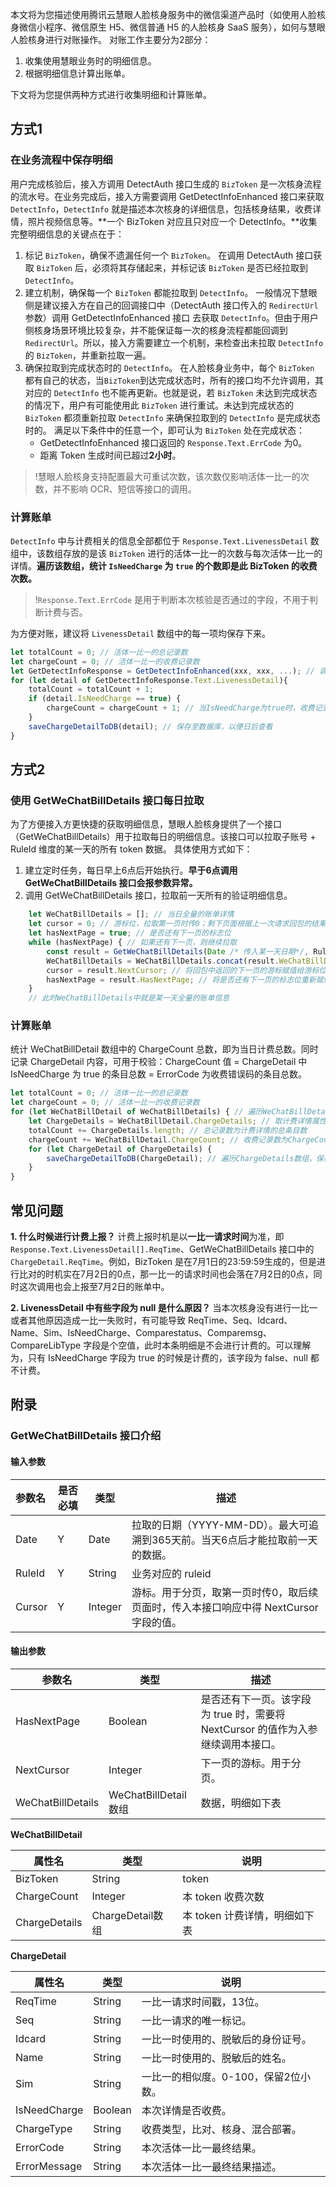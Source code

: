 ﻿本文将为您描述使用腾讯云慧眼人脸核身服务中的微信渠道产品时（如使用人脸核身微信小程序、微信原生 H5、微信普通 H5 的人脸核身 SaaS 服务），如何与慧眼人脸核身进行对账操作。
对账工作主要分为2部分：
1. 收集使用慧眼业务时的明细信息。
2. 根据明细信息计算出账单。

下文将为您提供两种方式进行收集明细和计算账单。

## 方式1

### 在业务流程中保存明细

用户完成核验后，接入方调用 DetectAuth 接口生成的 `BizToken` 是一次核身流程的流水号。在业务完成后，接入方需要调用 GetDetectInfoEnhanced 接口来获取 `DetectInfo`，`DetectInfo` 就是描述本次核身的详细信息，包括核身结果，收费详情，照片视频信息等。**一个 BizToken 对应且只对应一个 DetectInfo。**收集完整明细信息的关键点在于：

1. 标记 `BizToken`，确保不遗漏任何一个 `BizToken`。
在调用 DetectAuth 接口获取 `BizToken` 后，必须将其存储起来，并标记该 `BizToken` 是否已经拉取到 `DetectInfo`。
2. 建立机制，确保每一个 `BizToken` 都能拉取到 `DetectInfo`。
一般情况下慧眼侧是建议接入方在自己的回调接口中（DetectAuth 接口传入的 `RedirectUrl` 参数）调用 GetDetectInfoEnhanced 接口 去获取 `DetectInfo`。但由于用户侧核身场景环境比较复杂，并不能保证每一次的核身流程都能回调到 `RedirectUrl`。所以，接入方需要建立一个机制，来检查出未拉取 `DetectInfo` 的 `BizToken`，并重新拉取一遍。
3. 确保拉取到完成状态时的 `DetectInfo`。
在人脸核身业务中，每个 `BizToken` 都有自己的状态，当`BizToken`到达完成状态时，所有的接口均不允许调用，其对应的 `DetectInfo` 也不能再更新。也就是说，若 `BizToken` 未达到完成状态的情况下，用户有可能使用此 `BizToken` 进行重试。未达到完成状态的 `BizToken` 都须重新拉取 `DetectInfo` 来确保拉取到的 `DetectInfo` 是完成状态时的。
满足以下条件中的任意一个，即可认为 `BizToken` 处在完成状态：
    - GetDetectInfoEnhanced 接口返回的 `Response.Text.ErrCode` 为0。
    - 距离 Token 生成时间已超过**2小时**。

>!慧眼人脸核身支持配置最大可重试次数，该次数仅影响活体一比一的次数，并不影响 OCR、短信等接口的调用。

### 计算账单

`DetectInfo` 中与计费相关的信息全部都位于 `Response.Text.LivenessDetail` 数组中，该数组存放的是该 `BizToken` 进行的活体一比一的次数与每次活体一比一的详情。**遍历该数组，统计 `IsNeedCharge` 为 `true` 的个数即是此 BizToken 的收费次数。**
>!`Response.Text.ErrCode` 是用于判断本次核验是否通过的字段，不用于判断计费与否。

为方便对账，建议将 `LivenessDetail` 数组中的每一项均保存下来。

```javascript
let totalCount = 0; // 活体一比一的总记录数
let chargeCount = 0; // 活体一比一的收费记录数
let GetDetectInfoResponse = GetDetectInfoEnhanced(xxx, xxx, ...); // 调用GetDetectInfoEnhanced接口获取DetectInfo
for (let detail of GetDetectInfoResponse.Text.LivenessDetail){
    totalCount = totalCount + 1;
    if (detail.IsNeedCharge == true) {
        chargeCount = chargeCount + 1; // 当IsNeedCharge为true时，收费记录数加1
    }
    saveChargeDetailToDB(detail); // 保存至数据库，以便日后查看
}
```



## 方式2
### 使用 GetWeChatBillDetails 接口每日拉取

为了方便接入方更快捷的获取明细信息，慧眼人脸核身提供了一个接口（GetWeChatBillDetails）用于拉取每日的明细信息。该接口可以拉取子账号 + RuleId 维度的某一天的所有 token 数据。
具体使用方式如下：
1. 建立定时任务，每日早上6点后开始执行。**早于6点调用 GetWeChatBillDetails 接口会报参数异常。**
2. 调用 GetWeChatBillDetails 接口，拉取前一天所有的验证明细信息。
   
```javascript
    let WeChatBillDetails = []; // 当日全量的账单详情
    let cursor = 0; // 游标位，拉取第一页时传0；剩下页面根据上一次请求回包的结果传入。
    let hasNextPage = true; // 是否还有下一页的标志位
    while (hasNextPage) { // 如果还有下一页，则继续拉取
    	const result = GetWeChatBillDetails(Date /* 传入某一天日期*/, RuleId /* 传入RuleId*/, cursor); // 调用GetWeChatBillDetails接口，并获取返回。
    	WeChatBillDetails = WeChatBillDetails.concat(result.WeChatBillDetails); // 将拉取到的数据合并到全量的数组中
    	cursor = result.NextCursor; // 将回包中返回的下一页的游标赋值给游标位，准备下一次拉取
    	hasNextPage = result.HasNextPage; // 将是否还有下一页的标志位重新赋值，用于决定是否进行下一次拉取
    }
    // 此时WeChatBillDetails中就是某一天全量的账单信息
```

### 计算账单

统计 WeChatBillDetail 数组中的 ChargeCount 总数，即为当日计费总数。同时记录 ChargeDetail 内容，可用于校验：ChargeCount 值 = ChargeDetail 中 IsNeedCharge 为 true 的条目总数 = ErrorCode 为收费错误码的条目总数。
```javascript
let totalCount = 0; // 活体一比一的总记录数
let chargeCount = 0; // 活体一比一的收费记录数
for (let WeChatBillDetail of WeChatBillDetails) { // 遍历WeChatBillDetails数组
    let ChargeDetails = WeChatBillDetail.ChargeDetails; // 取计费详情属性
    totalCount += ChargeDetails.length; // 总记录数为计费详情的总条目数
    chargeCount += WeChatBillDetail.ChargeCount; // 收费记录数为ChargeCount的总和
    for (let ChargeDetail of ChargeDetails) {
        saveChargeDetailToDB(ChargeDetail); // 遍历ChargeDetails数组，保存至数据库，以便日后查看
    }
}
```

## 常见问题

**1. 什么时候进行计费上报？**
计费上报时机是以**一比一请求时间**为准，即 `Response.Text.LivenessDetail[].ReqTime`、GetWeChatBillDetails 接口中的`ChargeDetail.ReqTime`。例如，BizToken 是在7月1日的23:59:59生成的，但是进行比对的时机实在7月2日的0点，那一比一的请求时间也会落在7月2日的0点，同时这次调用也会上报至7月2日的账单中。

**2. LivenessDetail 中有些字段为 null 是什么原因？**
当本次核身没有进行一比一或者其他原因造成一比一失败时，有可能导致 ReqTime、Seq、Idcard、Name、Sim、IsNeedCharge、Comparestatus、Comparemsg、CompareLibType 字段是个空值，此时本条明细是不会进行计费的。可以理解为，只有 IsNeedCharge 字段为 true 的时候是计费的，该字段为 false、null 都不计费。

## 附录

### GetWeChatBillDetails 接口介绍

#### 输入参数

| 参数名 | 是否必填 | 类型    | 描述                                                         |
| :----- | -------- | ------- | ------------------------------------------------------------ |
| Date   | Y        | Date    | 拉取的日期（YYYY-MM-DD）。最大可追溯到365天前。当天6点后才能拉取前一天的数据。 |
| RuleId | Y        | String  | 业务对应的 ruleid                                             |
| Cursor | Y        | Integer | 游标。用于分页，取第一页时传0，取后续页面时，传入本接口响应中得 NextCursor 字段的值。 |

#### 输出参数

| 参数名            | 类型                  | 描述                                                         |
| ----------------- | --------------------- | ------------------------------------------------------------ |
| HasNextPage       | Boolean               | 是否还有下一页。该字段为 true 时，需要将 NextCursor 的值作为入参继续调用本接口。 |
| NextCursor        | Integer               | 下一页的游标。用于分页。                            |
| WeChatBillDetails | WeChatBillDetail 数组 | 数据，明细如下表                              |

**WeChatBillDetail**

| 属性名        | 类型             | 说明            |
| ------------- | ---------------- | --------------- |
| BizToken      | String           | token           |
| ChargeCount   | Integer          | 本 token 收费次数 |
| ChargeDetails | ChargeDetail数组 | 本 token 计费详情，明细如下表 |

**ChargeDetail**

| 属性名       | 类型    | 说明                                 |
| ------------ | ------- | ------------------------------------ |
| ReqTime      | String  | 一比一请求时间戳，13位。             |
| Seq          | String  | 一比一请求的唯一标记。               |
| Idcard       | String  | 一比一时使用的、脱敏后的身份证号。   |
| Name         | String  | 一比一时使用的、脱敏后的姓名。       |
| Sim          | String  | 一比一的相似度。0-100，保留2位小数。 |
| IsNeedCharge | Boolean | 本次详情是否收费。                   |
| ChargeType   | String  | 收费类型，比对、核身、混合部署。     |
| ErrorCode    | String  | 本次活体一比一最终结果。             |
| ErrorMessage | String  | 本次活体一比一最终结果描述。         |
